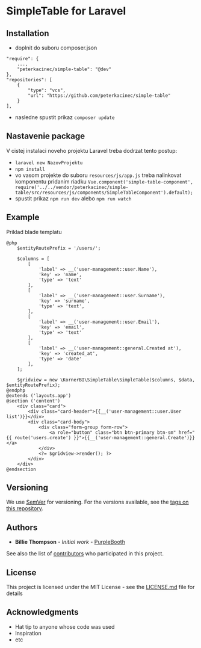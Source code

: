 # SimpleTable for Laravel

## Installation

- doplnit do suboru composer.json
```
"require": {
    ...,
    "peterkacinec/simple-table": "@dev"
},
"repositories": [
    {
        "type": "vcs",
        "url": "https://github.com/peterkacinec/simple-table"
    }
],
```

- nasledne spustit prikaz `composer update`

## Nastavenie package

V cistej instalaci noveho projektu Laravel treba dodrzat tento postup:

- `laravel new NazovProjektu`
- `npm install`
- vo vasom projekte do suboru `resources/js/app.js` treba nalinkovat komponentu pridanim riadku `Vue.component('simple-table-component', require('../../vendor/peterkacinec/simple-table/src/resources/js/components/SimpleTableComponent').default);`
- spustit prikaz `npm run dev` alebo `npm run watch`

## Example

Priklad blade templatu

````
@php
    $entityRoutePrefix = '/users/';

    $columns = [
        [
            'label' => __('user-management::user.Name'),
            'key' => 'name',
            'type' => 'text'
        ],
        [
            'label' => __('user-management::user.Surname'),
            'key' => 'surname',
            'type' => 'text',
        ],
        [
            'label' => __('user-management::user.Email'),
            'key' => 'email',
            'type' => 'text'
        ],
        [
            'label' => __('user-management::general.Created at'),
            'key' => 'created_at',
            'type' => 'date'
        ],
    ];

    $gridview = new \KornerBI\SimpleTable\SimpleTable($columns, $data, $entityRoutePrefix);
@endphp
@extends ('layouts.app')
@section ('content')
    <div class="card">
        <div class="card-header">{{__('user-management::user.User list')}}</div>
        <div class="card-body">
            <div class="form-group form-row">
                <a role="button" class="btn btn-primary btn-sm" href="{{ route('users.create') }}">{{__('user-management::general.Create')}}</a>
            </div>
            <?= $gridview->render(); ?>
        </div>
    </div>
@endsection
````
## Versioning

We use [SemVer](http://semver.org/) for versioning. For the versions available, see the [tags on this repository](https://github.com/your/project/tags). 

## Authors

* **Billie Thompson** - *Initial work* - [PurpleBooth](https://github.com/PurpleBooth)

See also the list of [contributors](https://github.com/your/project/contributors) who participated in this project.

## License

This project is licensed under the MIT License - see the [LICENSE.md](LICENSE.md) file for details

## Acknowledgments

* Hat tip to anyone whose code was used
* Inspiration
* etc
